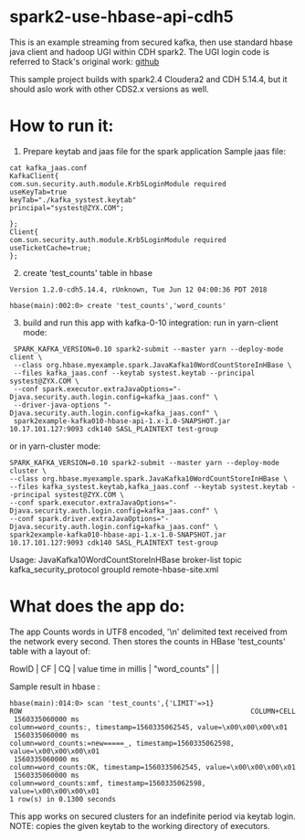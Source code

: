 # spark2-use-hbase-api-cdh5

This is an example streaming from secured kafka, then use standard hbase java client and hadoop UGI within CDH spark2. The UGI login code is referred to Stack's original work: [github](https://github.com/saintstack/hbase-downstreamer/blob/master/hbase-1/src/main/java/org/hbase/downstreamer/spark/JavaNetworkWordCountStoreInHBase.java#L130)

This sample project builds with spark2.4 Cloudera2 and CDH 5.14.4, but it should aslo work with other CDS2.x versions as well.

# How to run it:

1) Prepare keytab and jaas file for the spark application
Sample jaas file:
```
cat kafka_jaas.conf
KafkaClient{
com.sun.security.auth.module.Krb5LoginModule required
useKeyTab=true
keyTab="./kafka_systest.keytab"
principal="systest@ZYX.COM";

};
Client{
com.sun.security.auth.module.Krb5LoginModule required
useTicketCache=true;
};
```

2) create 'test_counts' table in hbase

```
Version 1.2.0-cdh5.14.4, rUnknown, Tue Jun 12 04:00:36 PDT 2018

hbase(main):002:0> create 'test_counts','word_counts'
```

3) build and run this app with kafka-0-10 integration:
run in yarn-client mode:
```
 SPARK_KAFKA_VERSION=0.10 spark2-submit --master yarn --deploy-mode client \
 --class org.hbase.myexample.spark.JavaKafka10WordCountStoreInHBase \
 --files kafka_jaas.conf --keytab systest.keytab --principal systest@ZYX.COM \
 --conf spark.executor.extraJavaOptions="-Djava.security.auth.login.config=kafka_jaas.conf" \
 --driver-java-options "-Djava.security.auth.login.config=kafka_jaas.conf" \
 spark2example-kafka010-hbase-api-1.x-1.0-SNAPSHOT.jar 10.17.101.127:9093 cdk140 SASL_PLAINTEXT test-group
```

or in yarn-cluster mode:

```
SPARK_KAFKA_VERSION=0.10 spark2-submit --master yarn --deploy-mode cluster \
--class org.hbase.myexample.spark.JavaKafka10WordCountStoreInHBase \
--files kafka_systest.keytab,kafka_jaas.conf --keytab systest.keytab --principal systest@ZYX.COM \
--conf spark.executor.extraJavaOptions="-Djava.security.auth.login.config=kafka_jaas.conf" \
--conf spark.driver.extraJavaOptions="-Djava.security.auth.login.config=kafka_jaas.conf" \
spark2example-kafka010-hbase-api-1.x-1.0-SNAPSHOT.jar 10.17.101.127:9093 cdk140 SASL_PLAINTEXT test-group
```

Usage: JavaKafka10WordCountStoreInHBase broker-list topic kafka_security_protocol groupId remote-hbase-site.xml


# What does the app do:

 The app Counts words in UTF8 encoded, '\n' delimited text received from the network every second. Then
  stores the counts in HBase 'test_counts' table with a layout of:

  RowID          |     CF          |   CQ     | value
  time in millis  |  "word_counts"  |  <word>  |  <count for period>
  
  Sample result in hbase :
  ```
  hbase(main):014:0> scan 'test_counts',{'LIMIT'=>1}
  ROW                                                        COLUMN+CELL
   1560335060000 ms                                          column=word_counts:, timestamp=1560335062545, value=\x00\x00\x00\x01
   1560335060000 ms                                          column=word_counts:=new=====_, timestamp=1560335062598, value=\x00\x00\x00\x01
   1560335060000 ms                                          column=word_counts:OK, timestamp=1560335062545, value=\x00\x00\x00\x01
   1560335060000 ms                                          column=word_counts:xmf, timestamp=1560335062598, value=\x00\x00\x00\x01
  1 row(s) in 0.1300 seconds
  ```

  This app works on secured clusters for an indefinite period via keytab login. NOTE: copies the given keytab to the working directory of executors.


